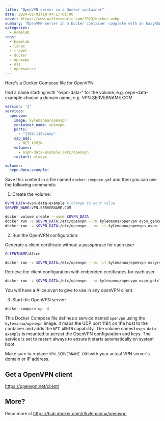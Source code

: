 ```yaml
---
title: "OpenVPN server in a Docker container"
date: 2024-02-01T10:44:17+01:00
cover: https://www.waltercedric.com/2023/docker.webp
summary: "OpenVPN server in a Docker container complete with an EasyRSA PKI CA."
categories:
  - Homelab
tags:
  - homelab
  - linux
  - travel
  - docker
  - openvpn
  - oss
  - opensource
---
```

Here's a Docker Compose file for OpenVPN

find a name starting with "ovpn-data-" for the volume, e.g. ovpn-data-example
choose a domain name, e.g. VPN.SERVERNAME.COM

```yaml
version: '3'
services:
  openvpn:
    image: kylemanna/openvpn
    container_name: openvpn
    ports:
      - "1194:1194/udp"
    cap_add:
      - NET_ADMIN
    volumes:
      - ovpn-data-example:/etc/openvpn
    restart: always

volumes:
  ovpn-data-example:
```

Save this content in a file named `docker-compose.yml` and then you can use the following commands:

1. Create the volume:

```bash
OVPN_DATA=ovpn-data-example # change to your value
SERVER_NAME=VPN.SERVERNAME.COM

docker volume create --name $OVPN_DATA
docker run -v $OVPN_DATA:/etc/openvpn --rm kylemanna/openvpn ovpn_genconfig -u udp://$SERVER_NAME
docker run -v $OVPN_DATA:/etc/openvpn --rm -it kylemanna/openvpn ovpn_initpki

```

2. Run the OpenVPN configuration:

Generate a client certificate without a passphrase for each user
```bash
CLIENTNAME=Alice

docker run -v $OVPN_DATA:/etc/openvpn --rm -it kylemanna/openvpn easyrsa build-client-full $CLIENTNAME nopass
```

Retrieve the client configuration with embedded certificates for each user
```bash
docker run -v $OVPN_DATA:/etc/openvpn --rm kylemanna/openvpn ovpn_getclient $CLIENTNAME > $CLIENTNAME.ovpn
```

You will have a Alice.ovpn to give to use in any openVPN client.

3. Start the OpenVPN server:

```bash
docker-compose up -d
```

This Docker Compose file defines a service named `openvpn` using the `kylemanna/openvpn` image. It maps the UDP port 1194 on the host to the container and adds the `NET_ADMIN` capability. The volume named `ovpn-data-example` is mounted to persist the OpenVPN configuration and keys. The service is set to restart always to ensure it starts automatically on system boot.

Make sure to replace `VPN.SERVERNAME.COM` with your actual VPN server's domain or IP address.

## Get a OpenVPN client

https://openvpn.net/client/

## More?
Read more at https://hub.docker.com/r/kylemanna/openvpn
